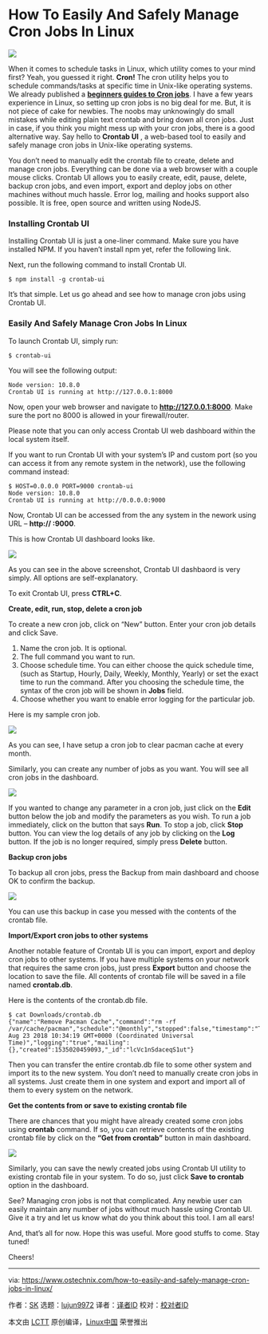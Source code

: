 How To Easily And Safely Manage Cron Jobs In Linux
======

![](https://www.ostechnix.com/wp-content/uploads/2018/08/Crontab-UI-720x340.jpg)

When it comes to schedule tasks in Linux, which utility comes to your mind first? Yeah, you guessed it right. **Cron!** The cron utility helps you to schedule commands/tasks at specific time in Unix-like operating systems. We already published a [**beginners guides to Cron jobs**][1]. I have a few years experience in Linux, so setting up cron jobs is no big deal for me. But, it is not piece of cake for newbies. The noobs may unknowingly do small mistakes while editing plain text crontab and bring down all cron jobs. Just in case, if you think you might mess up with your cron jobs, there is a good alternative way. Say hello to **Crontab UI** , a web-based tool to easily and safely manage cron jobs in Unix-like operating systems.

You don’t need to manually edit the crontab file to create, delete and manage cron jobs. Everything can be done via a web browser with a couple mouse clicks. Crontab UI allows you to easily create, edit, pause, delete, backup cron jobs, and even import, export and deploy jobs on other machines without much hassle. Error log, mailing and hooks support also possible. It is free, open source and written using NodeJS.

### Installing Crontab UI

Installing Crontab UI is just a one-liner command. Make sure you have installed NPM. If you haven’t install npm yet, refer the following link.

Next, run the following command to install Crontab UI.
```
$ npm install -g crontab-ui

```

It’s that simple. Let us go ahead and see how to manage cron jobs using Crontab UI.

### Easily And Safely Manage Cron Jobs In Linux

To launch Crontab UI, simply run:
```
$ crontab-ui

```

You will see the following output:
```
Node version: 10.8.0
Crontab UI is running at http://127.0.0.1:8000

```

Now, open your web browser and navigate to **<http://127.0.0.1:8000>**. Make sure the port no 8000 is allowed in your firewall/router.

Please note that you can only access Crontab UI web dashboard within the local system itself.

If you want to run Crontab UI with your system’s IP and custom port (so you can access it from any remote system in the network), use the following command instead:
```
$ HOST=0.0.0.0 PORT=9000 crontab-ui
Node version: 10.8.0
Crontab UI is running at http://0.0.0.0:9000

```

Now, Crontab UI can be accessed from the any system in the nework using URL – **http:// <IP-Address>:9000**.

This is how Crontab UI dashboard looks like.

![](https://www.ostechnix.com/wp-content/uploads/2018/08/crontab-ui-dashboard.png)

As you can see in the above screenshot, Crontab UI dashbaord is very simply. All options are self-explanatory.

To exit Crontab UI, press **CTRL+C**.

**Create, edit, run, stop, delete a cron job**

To create a new cron job, click on “New” button. Enter your cron job details and click Save.

  1. Name the cron job. It is optional.
  2. The full command you want to run.
  3. Choose schedule time. You can either choose the quick schedule time, (such as Startup, Hourly, Daily, Weekly, Monthly, Yearly) or set the exact time to run the command. After you choosing the schedule time, the syntax of the cron job will be shown in **Jobs** field.
  4. Choose whether you want to enable error logging for the particular job.



Here is my sample cron job.

![](https://www.ostechnix.com/wp-content/uploads/2018/08/create-new-cron-job.png)

As you can see, I have setup a cron job to clear pacman cache at every month.

Similarly, you can create any number of jobs as you want. You will see all cron jobs in the dashboard.

![](https://www.ostechnix.com/wp-content/uploads/2018/08/crontab-ui-dashboard-1.png)

If you wanted to change any parameter in a cron job, just click on the **Edit** button below the job and modify the parameters as you wish. To run a job immediately, click on the button that says **Run**. To stop a job, click **Stop** button. You can view the log details of any job by clicking on the **Log** button. If the job is no longer required, simply press **Delete** button.

**Backup cron jobs**

To backup all cron jobs, press the Backup from main dashboard and choose OK to confirm the backup.

![](https://www.ostechnix.com/wp-content/uploads/2018/08/backup-cron-jobs.png)

You can use this backup in case you messed with the contents of the crontab file.

**Import/Export cron jobs to other systems**

Another notable feature of Crontab UI is you can import, export and deploy cron jobs to other systems. If you have multiple systems on your network that requires the same cron jobs, just press **Export** button and choose the location to save the file. All contents of crontab file will be saved in a file named **crontab.db**.

Here is the contents of the crontab.db file.
```
$ cat Downloads/crontab.db
{"name":"Remove Pacman Cache","command":"rm -rf /var/cache/pacman","schedule":"@monthly","stopped":false,"timestamp":"Thu Aug 23 2018 10:34:19 GMT+0000 (Coordinated Universal Time)","logging":"true","mailing":{},"created":1535020459093,"_id":"lcVc1nSdaceqS1ut"}

```

Then you can transfer the entire crontab.db file to some other system and import its to the new system. You don’t need to manually create cron jobs in all systems. Just create them in one system and export and import all of them to every system on the network.

**Get the contents from or save to existing crontab file**

There are chances that you might have already created some cron jobs using **crontab** command. If so, you can retrieve contents of the existing crontab file by click on the **“Get from crontab”** button in main dashboard.

![](https://www.ostechnix.com/wp-content/uploads/2018/08/get-from-crontab.png)

Similarly, you can save the newly created jobs using Crontab UI utility to existing crontab file in your system. To do so, just click **Save to crontab** option in the dashboard.

See? Managing cron jobs is not that complicated. Any newbie user can easily maintain any number of jobs without much hassle using Crontab UI. Give it a try and let us know what do you think about this tool. I am all ears!

And, that’s all for now. Hope this was useful. More good stuffs to come. Stay tuned!

Cheers!



--------------------------------------------------------------------------------

via: https://www.ostechnix.com/how-to-easily-and-safely-manage-cron-jobs-in-linux/

作者：[SK][a]
选题：[lujun9972](https://github.com/lujun9972)
译者：[译者ID](https://github.com/译者ID)
校对：[校对者ID](https://github.com/校对者ID)

本文由 [LCTT](https://github.com/LCTT/TranslateProject) 原创编译，[Linux中国](https://linux.cn/) 荣誉推出

[a]:https://www.ostechnix.com/author/sk/
[1]:https://www.ostechnix.com/a-beginners-guide-to-cron-jobs/
